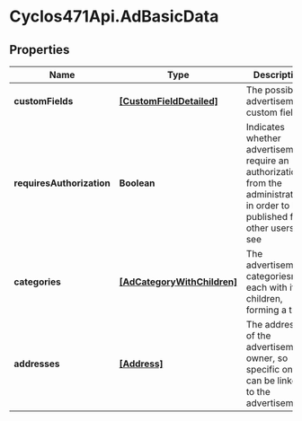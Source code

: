 # Cyclos471Api.AdBasicData

## Properties
Name | Type | Description | Notes
------------ | ------------- | ------------- | -------------
**customFields** | [**[CustomFieldDetailed]**](CustomFieldDetailed.md) | The possible advertisement custom fields  | [optional] 
**requiresAuthorization** | **Boolean** | Indicates whether advertisements require an authorization from the administration in order to be published for other users to see  | [optional] 
**categories** | [**[AdCategoryWithChildren]**](AdCategoryWithChildren.md) | The advertisement categoriesn each with its children, forming a tree  | [optional] 
**addresses** | [**[Address]**](Address.md) | The addresses of the advertisement owner, so specific ones can be linked to the advertisement.  | [optional] 


